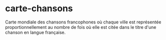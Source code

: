 # carte-chansons
Carte mondiale des chansons francophones où chaque ville est représentée proportionnellement au nombre de fois où elle est citée dans le titre d'une chanson en langue française.
